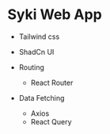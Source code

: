 # Syki Web App

- Tailwind css

- ShadCn UI

- Routing
  - React Router

- Data Fetching
  - Axios
  - React Query


